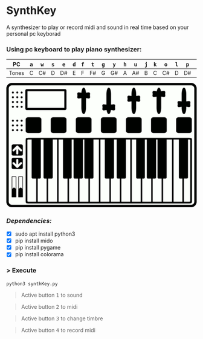 # SynthKey
A synthesizer to play or record midi and sound in real time based on your personal pc keyborad

### Using pc keyboard to play piano synthesizer:


| PC  | <kbd>a</kbd> | <kbd>w</kbd> | <kbd>s</kbd> | <kbd>e</kbd> | <kbd>d</kbd> | <kbd>f</kbd> | <kbd>t</kbd> | <kbd>g</kbd> | <kbd>y</kbd> | <kbd>h</kbd> | <kbd>u</kbd> | <kbd>j</kbd> | <kbd>k</kbd> | <kbd>o</kbd> | <kbd>l</kbd> | <kbd>p</kbd> | <kbd>ç</kbd> | <kbd>'~'</kbd> | <kbd>]</kbd> | <kbd>[</kbd> |
| ---          | --- | --- | --- | --- | --- |--- |--- |--- |--- |--- |--- |--- |--- |--- |--- |--- |--- |--- |--- |--- |
| Tones | C | C#| D | D#| E | F | F#| G | G#| A | A#| B | C | C#| D | D#| E | F   | F#  | G   |


 ![](https://github.com/claudiorogerio/SynthKey/blob/main/imgs/piano_03/piano_base_03.gif)
 
###  *Dependencies:*
- [x] sudo apt install python3
- [x] pip install mido
- [x] pip install pygame
- [x] pip install colorama

### > Execute
```shell
python3 synthKey.py
```

> Active button <kbd>1</kbd> to sound

> Active button <kbd>2</kbd> to midi

> Active button <kbd>3</kbd> to change timbre

> Active button <kbd>4</kbd> to record midi

